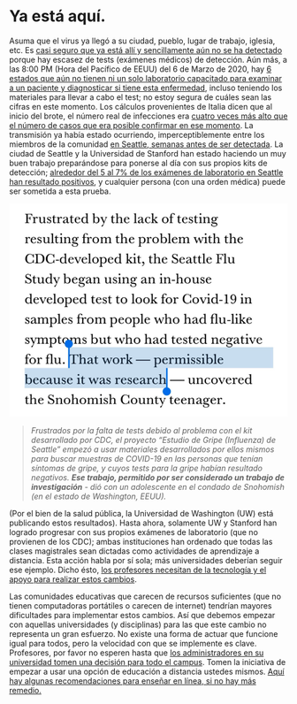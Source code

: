 # Ya está aquí.

Asuma que el virus ya llegó a su ciudad, pueblo, lugar de trabajo, iglesia, etc. Es [casi seguro que ya está allí y sencillamente aún no se ha detectado](https://twitter.com/balajis/status/1234879748083503105) porque hay escasez de tests (exámenes médicos) de detección. Aún más, a las 8:00 PM (Hora del Pacífico de EEUU) del 6 de Marzo de 2020, hay [6 estados que aún no tienen ni un solo laboratorio capacitado para examinar a un paciente y diagnosticar si tiene esta enfermedad](https://www.npr.org/sections/health-shots/2020/03/06/812833596/coronavirus-14-deaths-now-in-u-s-new-cases-in-maryland-colorado), incluso teniendo los materiales para llevar a cabo el test; no estoy segura de cuáles sean las cifras en este momento. Los cálculos provenientes de Italia dicen que al inicio del brote, el número real de infecciones era [cuatro veces más alto que el número de casos que era posible confirmar en ese momento](https://twitter.com/AdamJKucharski/status/1236004937529798659). La transmisión ya había estado ocurriendo, imperceptiblemente entre los miembros de la comunidad [en Seattle, semanas antes de ser detectada](https://twitter.com/trvrb/status/1236096904678633472). La ciudad de Seattle y la Universidad de Stanford han estado haciendo un muy buen trabajo preparándose para ponerse al día con sus propios kits de detección; [alrededor del 5 al 7% de los exámenes de laboratorio en Seattle han resultado positivos](https://twitter.com/UWVirology/status/1236017803162873856), y cualquier persona (con una orden médica) puede ser sometida a esta prueba.

![](images/es/seattle-flu-research.png)

> _Frustrados por la falta de tests debido al problema con el kit desarrollado por CDC, el proyecto “Estudio de Gripe (Influenza) de Seattle” empezó a usar materiales desarrollados por ellos mismos para buscar muestras de COVID-19 en las personas que tenían síntomas de gripe, y cuyos tests para la gripe  habían resultado negativos. **Ese trabajo, permitido por ser  considerado un trabajo de investigación** - dió con un adolescente en el condado de Snohomish (en el estado de Washington, EEUU)._

(Por el bien de la salud pública, la Universidad de Washington (UW) está publicando estos resultados). Hasta ahora, solamente UW y Stanford han logrado progresar con sus propios exámenes de laboratorio (que no provienen de los CDC); ambas instituciones han ordenado que todas las clases magistrales sean dictadas como actividades de aprendizaje a distancia. Esta acción habla por sí sola; más universidades deberían seguir ese ejemplo. Dicho ésto, [los profesores necesitan de la tecnología y el apoyo para realizar estos cambios](https://twitter.com/ryanaboyd/status/1236009378295103488).

Las comunidades educativas que carecen de recursos suficientes (que no tienen computadoras portátiles o carecen de internet) tendrían mayores dificultades para implementar estos cambios. Así que debemos empezar con aquellas universidades (y disciplinas) para las que este cambio no representa un gran esfuerzo. No existe una forma de actuar que funcione igual para todos, pero la velocidad con que se implemente es clave. Profesores, por favor no esperen hasta que [los administradores en su universidad  tomen una decisión para todo el campus](https://www.insidehighered.com/news/2020/03/06/roundup-weeks-news-about-colleges-and-coronavirus?utm_content=buffera0fc5&utm_medium=social&utm_source=linkedin&utm_campaign=IHEbuffer). Tomen la iniciativa de empezar a usar una opción de educación a distancia ustedes mismos. [Aquí hay algunas recomendaciones para enseñar en línea, si no hay más remedio.](https://docs.google.com/document/d/1QR7IEgdisO6JtmELs07uUsSSu2Yox86GJY9wGV6mBjA/edit#)
